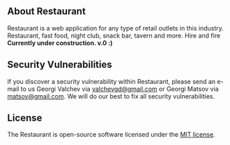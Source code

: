 ## About Restaurant

Restaurant is a web application for any type of retail outlets in this industry. Restaurant, fast food, night club, snack bar, tavern and more. Hire and fire <b>Currently under construction. v.0 :)</b>

## Security Vulnerabilities

If you discover a security vulnerability within Restaurant, please send an e-mail to us Georgi Valchev via [valchevgd@gmail.com](mailto:valchevgd@gmail.com) or Georgi Matsov via [matsov@gmail.com](mailto:matsov@gmail.com). We will do our best to fix all security vulnerabilities.

## License

The Restaurant is open-source software licensed under the [MIT license](https://opensource.org/licenses/MIT).
